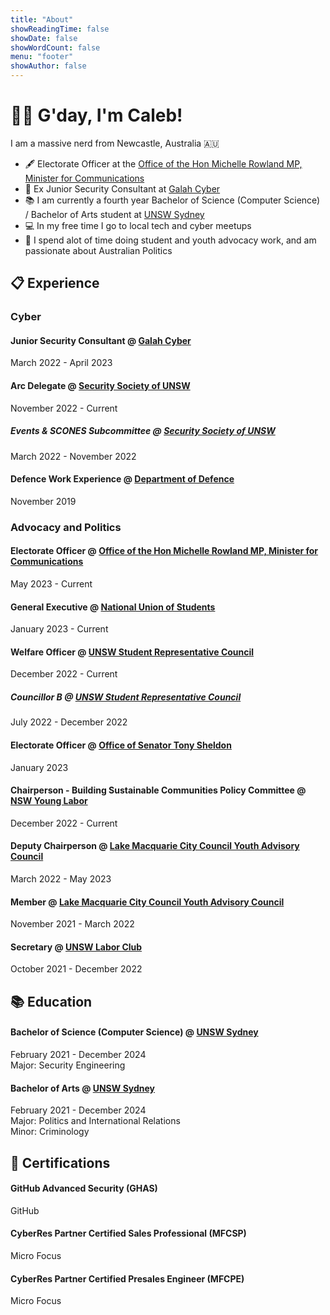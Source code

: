 ```yaml
---
title: "About"
showReadingTime: false
showDate: false
showWordCount: false
menu: "footer"
showAuthor: false
---
```

# 👨‍💻 G'day, I'm Caleb!
I am a massive nerd from Newcastle, Australia 🇦🇺

- 🖋️ Electorate Officer at the [Office of the Hon Michelle Rowland MP, Minister for Communications](https://www.michellerowland.com.au/)
- 🦜 Ex Junior Security Consultant at [Galah Cyber](https://www.galahcyber.com.au)
- 📚 I am currently a fourth year Bachelor of Science (Computer Science) / Bachelor of Arts student at [UNSW Sydney](https://www.unsw.edu.au)
- 💻 In my free time I go to local tech and cyber meetups
- 📢 I spend alot of time doing student and youth advocacy work, and am passionate about Australian Politics

## 📋 Experience
### Cyber
#### Junior Security Consultant @ [Galah Cyber](https://www.galahcyber.com.au)
March 2022 - April 2023

#### Arc Delegate @ [Security Society of UNSW](https://www.unswsecurity.com)
November 2022 - Current

##### Events & SCONES Subcommittee @ [Security Society of UNSW](https://www.unswsecurity.com)
March 2022 - November 2022

#### Defence Work Experience @ [Department of Defence](https://www.defence.gov.au/jobs-careers/student-pathways/work-experience)
November 2019

### Advocacy and Politics
#### Electorate Officer @ [Office of the Hon Michelle Rowland MP, Minister for Communications](https://www.michellerowland.com.au/)
May 2023 - Current

#### General Executive @ [National Union of Students](https://www.nus.asn.au)
January 2023 - Current

#### Welfare Officer @ [UNSW Student Representative Council](https://www.arc.unsw.edu.au/src)
December 2022 - Current

##### Councillor B @ [UNSW Student Representative Council](https://www.arc.unsw.edu.au/src)
July 2022 - December 2022

#### Electorate Officer @ [Office of Senator Tony Sheldon](https://www.aph.gov.au/Senator_Sheldon)
January 2023

#### Chairperson - Building Sustainable Communities Policy Committee @ [NSW Young Labor](https://www.nswlabor.org.au)
December 2022 - Current

#### Deputy Chairperson @ [Lake Macquarie City Council Youth Advisory Council](https://www.lakemac.com.au/For-residents/Young-people/Youth-Advisory-Council)
March 2022 - May 2023

#### Member @ [Lake Macquarie City Council Youth Advisory Council](https://www.lakemac.com.au/For-residents/Young-people/Youth-Advisory-Council)
November 2021 - March 2022

#### Secretary @ [UNSW Labor Club](https://www.unswlabor.org)
October 2021 - December 2022

## 📚 Education
#### Bachelor of Science (Computer Science) @ [UNSW Sydney](https://www.unsw.edu.au)
February 2021 - December 2024<br/>
Major: Security Engineering

#### Bachelor of Arts @ [UNSW Sydney](https://www.unsw.edu.au)
February 2021 - December 2024<br/>
Major: Politics and International Relations<br/>
Minor: Criminology

## 📖 Certifications
#### GitHub Advanced Security (GHAS)
GitHub
<div data-iframe-width="150" data-iframe-height="270" data-share-badge-id="05b413fe-737f-4323-a54a-68d16990dcd3" data-share-badge-host="https://www.credly.com"></div><script type="text/javascript" async src="//cdn.credly.com/assets/utilities/embed.js"></script>

#### CyberRes Partner Certified Sales Professional (MFCSP)
Micro Focus
<div data-iframe-width="150" data-iframe-height="270" data-share-badge-id="c9c862d8-6fc1-4add-8f7b-cb6061c8d9c1" data-share-badge-host="https://www.credly.com"></div><script type="text/javascript" async src="//cdn.credly.com/assets/utilities/embed.js"></script>

#### CyberRes Partner Certified Presales Engineer (MFCPE)
Micro Focus
<div data-iframe-width="150" data-iframe-height="270" data-share-badge-id="2d0a6043-585a-42cb-9f82-9656bde04f87" data-share-badge-host="https://www.credly.com"></div><script type="text/javascript" async src="//cdn.credly.com/assets/utilities/embed.js"></script>
